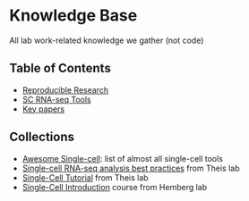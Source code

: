 # Knowledge Base
All lab work-related knowledge we gather (not code)

## Table of Contents

- [Reproducible Research](reproducible_research.md)
- [SC RNA-seq Tools](sc_rnaseq_tools.md)
- [Key papers](key_papers.md)

## Collections

- [Awesome Single-cell](https://github.com/seandavi/awesome-single-cell): list of almost all single-cell tools
- [Single-cell RNA-seq analysis best practices](https://github.com/theislab/sc-best-practices-ce) from Theis lab
- [Single-Cell Tutorial](https://github.com/theislab/single-cell-tutorial) from Theis lab
- [Single-Cell Introduction](https://hemberg-lab.github.io/scRNA.seq.course/) course from Hemberg lab
